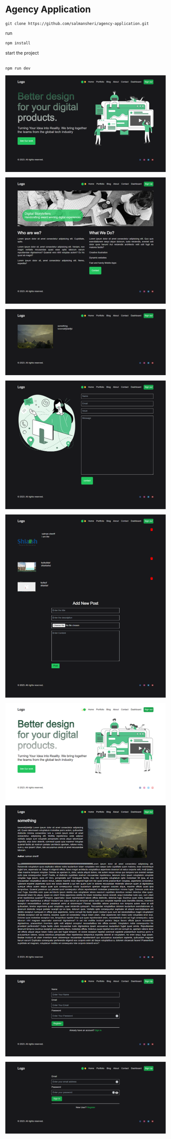 # Agency Application 


```command
git clone https://github.com/salmansheri/agency-application.git

```

run 

```bash
npm install 

```

start the project 

```bash 

npm run dev


```

![Alt text](images/home.png)

![Alt text](images/about.png)

![Alt text](images/blog.png)

![Alt text](images/contact.png)

![Alt text](images/dashboard.png)


![Alt text](images/lightmode.png)

![Alt text](images/postPage.png)

![Alt text](images/register.png)

![Alt text](images/screencapture-localhost-3000-login-2023-06-15-00_29_03.png)
